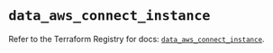 # `data_aws_connect_instance`

Refer to the Terraform Registry for docs: [`data_aws_connect_instance`](https://registry.terraform.io/providers/hashicorp/aws/6.0.0/docs/data-sources/connect_instance).
